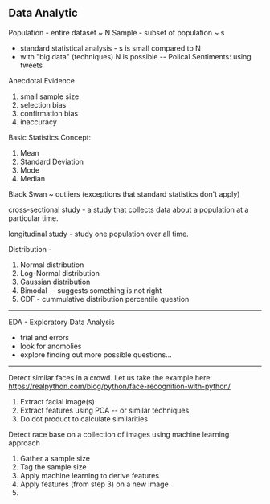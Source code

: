 ## Data Analytic

Population - entire dataset ~ N
Sample - subset of population ~ s 

* standard statistical analysis - s is small compared to N
* with "big data" (techniques) N is possible
-- Polical Sentiments: using tweets

Anecdotal Evidence
1. small sample size
2. selection bias
3. confirmation bias
4. inaccuracy

Basic Statistics Concept:
1. Mean
2. Standard Deviation
3. Mode
4. Median

Black Swan ~ outliers (exceptions that standard statistics don't apply)

cross-sectional study - a study that collects data about a population at a particular time.

longitudinal study - study one population over all time.

Distribution - 
1. Normal distribution
2. Log-Normal distribution
3. Gaussian distribution
4. Bimodal -- suggests something is not right
5. CDF - cummulative distribution percentile question

---

EDA - Exploratory Data Analysis
- trial and errors
- look for anomolies
- explore finding out more possible questions...

---

Detect similar faces in a crowd.  Let us take the example here: https://realpython.com/blog/python/face-recognition-with-python/

1. Extract facial image(s)
2. Extract features using PCA -- or similar techniques
3. Do dot product to calculate similarities

Detect race base on a collection of images using machine learning approach

1. Gather a sample size
2. Tag the sample size
3. Apply machine learning to derive features
4. Apply features (from step 3) on a new image
5. 


